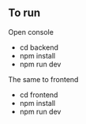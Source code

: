 ## To run
Open console
- cd backend
- npm install
- npm run dev

The same to frontend

- cd frontend
- npm install
- npm run dev